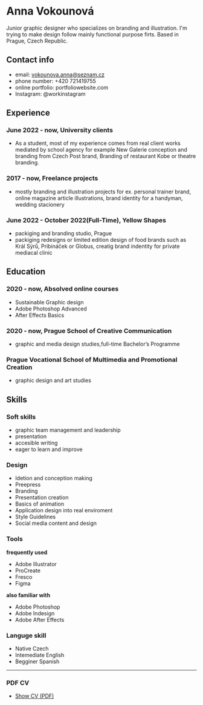 
# Anna Vokounová
 Junior graphic designer who specializes on branding and illustration. I'm trying to make design follow mainly functional purpose firts. Based in Prague, Czech Republic. 

## Contact info
 - email: vokounova.anna@seznam.cz
 - phone number: +420 721419755
 - online portfolio: portfoliowebsite.com
 - Instagram: @workinstagram

## Experience

### June 2022 - now, University clients

- As a student, most of my experience comes from real client works mediated by school agency for example New Galerie conception and branding from Czech Post brand, Branding of restaurant Kobe or theatre branding. 
  
### 2017 - now, Freelance projects 
- mostly branding and illustration projects for ex. personal trainer brand, online magazine article illustrations, brand identity for a handyman, wedding stacionery

### June 2022 - October 2022(Full-Time), Yellow Shapes 
- packiging and branding studio, Prague
 - packiging redesigns or limited edition design of food brands such as Král Sýrů, Pribináček or Globus, creatig brand indentity for private mediacal clinic 

## Education

### 2020 - now, Absolved online courses 

- Sustainable Graphic design
- Adobe Photoshop Advanced
- After Effects Basics

### 2020 - now, Prague School of Creative Communication

- graphic and media design studies,full-time Bachelor’s Programme

### Prague Vocational School of Multimedia and Promotional Creation

- graphic design and art studies

## Skills

### Soft skills

- graphic team management and leadership
- presentation 
- accesible writing
- eager to learn and improve

### Design

- Idetion and conception making
- Preepress
- Branding
- Presentation creation
- Basics of animation
- Application design into real enviroment 
- Style Guidelines
- Social media content and design

### Tools
**frequently used**

- Adobe Illustrator
- ProCreate
- Fresco
- Figma 

**also familiar with**
- Adobe Photoshop
- Adobe Indesign
- Adobe After Effects

### Languge skill

- Native Czech
- Intemediate English
- Begginer Spanish

-------
### PDF CV 
- [Show CV (PDF)](images/cv-2022-12-vokounova.pdf) <!-- At the top or bottom? -->
